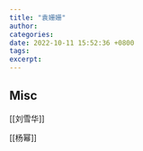 ```yaml
---
title: "袁姗姗"
author: 
categories: 
date: 2022-10-11 15:52:36 +0800
tags: 
excerpt: 
---
```

















## Misc

[[刘雪华]]

[[杨幂]]



